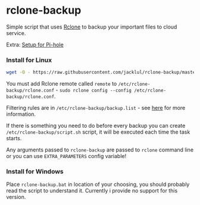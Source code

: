 # rclone-backup

Simple script that uses [Rclone](https://rclone.org) to backup your important files to cloud service.

Extra: [Setup for Pi-hole](/Pi-hole.md)

### Install for Linux

```bash
wget -O - https://raw.githubusercontent.com/jacklul/rclone-backup/master/install.sh | sudo bash
```

You must add Rclone remote called `remote` to `/etc/rclone-backup/rclone.conf` - `sudo rclone config --config /etc/rclone-backup/rclone.conf`.

Filtering rules are in `/etc/rclone-backup/backup.list` - see [here](https://rclone.org/filtering/) for more information.

If there is something you need to do before every backup you can create `/etc/rclone-backup/script.sh` script, it will be executed each time the task starts.

Any arguments passed to `rclone-backup` are passed to `rclone` command line or you can use `EXTRA_PARAMETERS` config variable!

### Install for Windows

Place `rclone-backup.bat` in location of your choosing, you should probably read the script to understand it.
Currently i provide no support for this version.
